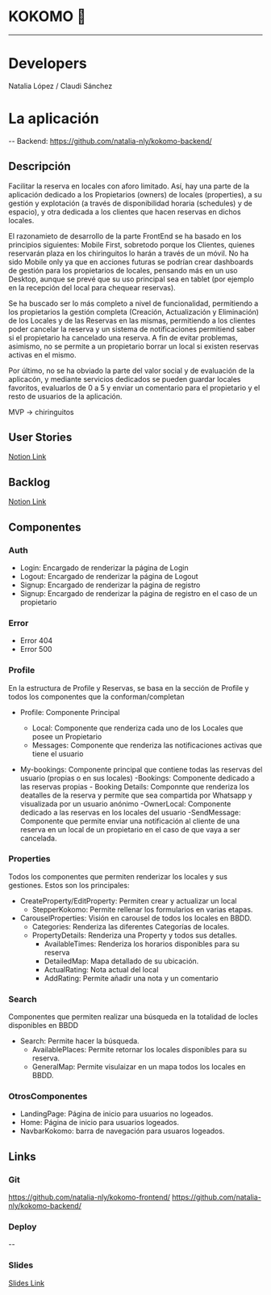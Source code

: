 # KOKOMO 🌴
<hr>

# Developers

Natalia López / Claudi Sánchez

# La aplicación

--
Backend: https://github.com/natalia-nly/kokomo-backend/

## Descripción

Facilitar la reserva en locales con aforo limitado. Así, hay una parte de la aplicación dedicado a los Propietarios (owners) de locales (properties), a su gestión y explotación (a través de disponibilidad horaria (schedules) y de espacio), y otra dedicada a los clientes que hacen reservas en dichos locales.

El razonamieto de desarrollo de la parte FrontEnd se ha basado en los principios siguientes: Mobile First, sobretodo porque los Clientes, quienes reservarán plaza en los chiringuitos lo harán a través de un móvil. No ha sido Mobile only ya que en acciones futuras se podrían crear dashboards de gestión para los propietarios de locales, pensando más en un uso Desktop, aunque se prevé que su uso principal sea en tablet (por ejemplo en la recepción del local para chequear reservas).

Se ha buscado ser lo más completo a nivel de funcionalidad, permitiendo a los propietarios la gestión completa (Creación, Actualización y Eliminación) de los Locales y de las Reservas en las mismas, permitiendo a los clientes poder cancelar la reserva y un sistema de notificaciones permitiend saber si el propietario ha cancelado una reserva. A fin de evitar problemas, asimismo, no se permite a un propietario borrar un local si existen reservas activas en el mismo.

Por último, no se ha obviado la parte del valor social y de evaluación de la aplicacón, y mediante servicios dedicados se pueden guardar locales favoritos, evaluarlos de 0 a 5 y enviar un comentario para el propietario y el resto de usuarios de la aplicación.

MVP → chiringuitos

## User Stories

[Notion Link](https://www.notion.so/1e08243224c842e29a9b44db892fec01?v=609e57e9cefd4931b2a8eead1ed3812b)

## Backlog

[Notion Link](https://www.notion.so/1e08243224c842e29a9b44db892fec01?v=609e57e9cefd4931b2a8eead1ed3812b)

## Componentes

### Auth

- Login: Encargado de renderizar la página de Login
- Logout: Encargado de renderizar la página de Logout
- Signup: Encargado de renderizar la página de registro
- Signup: Encargado de renderizar la página de registro en el caso de un propietario

### Error

- Error 404
- Error 500


### Profile

En la estructura de Profile y Reservas, se basa en la sección de Profile y todos los componentes que la conforman/completan

- Profile: Componente Principal
    - Local: Componente que renderiza cada uno de los Locales que posee un Propietario
    - Messages: Componente que renderiza las notificaciones activas que tiene el usuario

- My-bookings: Componente principal que contiene todas las reservas del usuario (propias o en sus locales)
    -Bookings: Componente dedicado a las reservas propias
        - Booking Details: Componnte que renderiza los deatalles de la reserva y permite que sea compartida por Whatsapp y visualizada por un usuario anónimo
    -OwnerLocal: Componente dedicado a las reservas en los locales del usuario
        -SendMessage: Componente que permite enviar una notificación al cliente de una reserva en un local de un propietario en el caso de que vaya a ser cancelada.


### Properties

Todos los componentes que permiten renderizar los locales y sus gestiones. Estos son los principales:

-  CreateProperty/EditProperty: Permiten crear y actualizar un local
    - StepperKokomo: Permite rellenar los formularios en varias etapas.
- CarouselProperties: Visión en carousel de todos los locales en BBDD.
    - Categories: Renderiza las diferentes Categorías de locales.
    - PropertyDetails: Renderiza una Property y todos sus detalles.
        - AvailableTimes: Renderiza los horarios disponibles para su reserva
        - DetailedMap: Mapa detallado de su ubicación.
        - ActualRating: Nota actual del local
        - AddRating: Permite añadir una nota y un comentario

### Search

Componentes que permiten realizar una búsqueda en la totalidad de locles disponibles en BBDD

- Search: Permite hacer la búsqueda.
    - AvailablePlaces: Permite retornar los locales disponibles para su reserva.
    - GeneralMap: Permite visulaizar en un mapa todos los locales en BBDD.


### OtrosComponentes


- LandingPage: Página de inicio para usuarios no logeados.
- Home: Página de inicio para usuarios logeados.
- NavbarKokomo: barra de navegación para usuaros logeados.


## Links

### Git

https://github.com/natalia-nly/kokomo-frontend/
https://github.com/natalia-nly/kokomo-backend/

### Deploy

--

### Slides

[Slides Link](--)